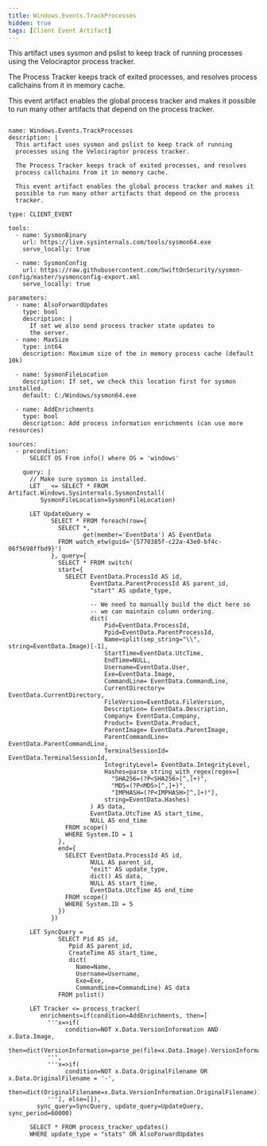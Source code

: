 ```yaml
---
title: Windows.Events.TrackProcesses
hidden: true
tags: [Client Event Artifact]
---
```


This artifact uses sysmon and pslist to keep track of running
processes using the Velociraptor process tracker.

The Process Tracker keeps track of exited processes, and resolves
process callchains from it in memory cache.

This event artifact enables the global process tracker and makes it
possible to run many other artifacts that depend on the process
tracker.


<pre><code class="language-yaml">
name: Windows.Events.TrackProcesses
description: |
  This artifact uses sysmon and pslist to keep track of running
  processes using the Velociraptor process tracker.

  The Process Tracker keeps track of exited processes, and resolves
  process callchains from it in memory cache.

  This event artifact enables the global process tracker and makes it
  possible to run many other artifacts that depend on the process
  tracker.

type: CLIENT_EVENT

tools:
  - name: SysmonBinary
    url: https://live.sysinternals.com/tools/sysmon64.exe
    serve_locally: true

  - name: SysmonConfig
    url: https://raw.githubusercontent.com/SwiftOnSecurity/sysmon-config/master/sysmonconfig-export.xml
    serve_locally: true

parameters:
  - name: AlsoForwardUpdates
    type: bool
    description: |
      If set we also send process tracker state updates to
      the server.
  - name: MaxSize
    type: int64
    description: Maximum size of the in memory process cache (default 10k)

  - name: SysmonFileLocation
    description: If set, we check this location first for sysmon installed.
    default: C:/Windows/sysmon64.exe

  - name: AddEnrichments
    type: bool
    description: Add process information enrichments (can use more resources)

sources:
  - precondition:
      SELECT OS From info() where OS = &#x27;windows&#x27;

    query: |
      // Make sure sysmon is installed.
      LET _ &lt;= SELECT * FROM Artifact.Windows.Sysinternals.SysmonInstall(
         SysmonFileLocation=SysmonFileLocation)

      LET UpdateQuery =
            SELECT * FROM foreach(row={
              SELECT *,
                     get(member=&#x27;EventData&#x27;) AS EventData
              FROM watch_etw(guid=&#x27;{5770385f-c22a-43e0-bf4c-06f5698ffbd9}&#x27;)
            }, query={
              SELECT * FROM switch(
              start={
                SELECT EventData.ProcessId AS id,
                       EventData.ParentProcessId AS parent_id,
                       &quot;start&quot; AS update_type,

                       -- We need to manually build the dict here so
                       -- we can maintain column ordering.
                       dict(
                           Pid=EventData.ProcessId,
                           Ppid=EventData.ParentProcessId,
                           Name=split(sep_string=&quot;\\&quot;, string=EventData.Image)[-1],
                           StartTime=EventData.UtcTime,
                           EndTime=NULL,
                           Username=EventData.User,
                           Exe=EventData.Image,
                           CommandLine= EventData.CommandLine,
                           CurrentDirectory= EventData.CurrentDirectory,
                           FileVersion=EventData.FileVersion,
                           Description= EventData.Description,
                           Company= EventData.Company,
                           Product= EventData.Product,
                           ParentImage= EventData.ParentImage,
                           ParentCommandLine= EventData.ParentCommandLine,
                           TerminalSessionId= EventData.TerminalSessionId,
                           IntegrityLevel= EventData.IntegrityLevel,
                           Hashes=parse_string_with_regex(regex=[
                             &quot;SHA256=(?P&lt;SHA256&gt;[^,]+)&quot;,
                             &quot;MD5=(?P&lt;MD5&gt;[^,]+)&quot;,
                             &quot;IMPHASH=(?P&lt;IMPHASH&gt;[^,]+)&quot;],
                           string=EventData.Hashes)
                       ) AS data,
                       EventData.UtcTime AS start_time,
                       NULL AS end_time
                FROM scope()
                WHERE System.ID = 1
              },
              end={
                SELECT EventData.ProcessId AS id,
                       NULL AS parent_id,
                       &quot;exit&quot; AS update_type,
                       dict() AS data,
                       NULL AS start_time,
                       EventData.UtcTime AS end_time
                FROM scope()
                WHERE System.ID = 5
              })
            })

      LET SyncQuery =
              SELECT Pid AS id,
                 Ppid AS parent_id,
                 CreateTime AS start_time,
                 dict(
                   Name=Name,
                   Username=Username,
                   Exe=Exe,
                   CommandLine=CommandLine) AS data
              FROM pslist()

      LET Tracker &lt;= process_tracker(
         enrichments=if(condition=AddEnrichments, then=[
           &#x27;&#x27;&#x27;x=&gt;if(
                condition=NOT x.Data.VersionInformation AND x.Data.Image,
                then=dict(VersionInformation=parse_pe(file=x.Data.Image).VersionInformation))
           &#x27;&#x27;&#x27;,
           &#x27;&#x27;&#x27;x=&gt;if(
                condition=NOT x.Data.OriginalFilename OR x.Data.OriginalFilename = &#x27;-&#x27;,
                then=dict(OriginalFilename=x.Data.VersionInformation.OriginalFilename))
           &#x27;&#x27;&#x27;], else=[]),
        sync_query=SyncQuery, update_query=UpdateQuery, sync_period=60000)

      SELECT * FROM process_tracker_updates()
      WHERE update_type = &quot;stats&quot; OR AlsoForwardUpdates

</code></pre>

